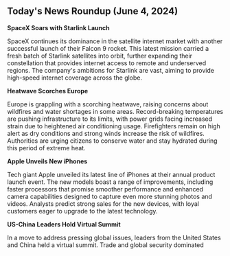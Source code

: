 ## Today's News Roundup (June 4, 2024)

**SpaceX Soars with Starlink Launch**

SpaceX continues its dominance in the satellite internet market with another successful launch of their Falcon 9 rocket. This latest mission carried a fresh batch of Starlink satellites into orbit, further expanding their constellation that provides internet access to remote and underserved regions. The company's ambitions for Starlink are vast, aiming to provide high-speed internet coverage across the globe. 

**Heatwave Scorches Europe**

Europe is grappling with a scorching heatwave, raising concerns about wildfires and water shortages in some areas. Record-breaking temperatures are pushing infrastructure to its limits, with power grids facing increased strain due to heightened air conditioning usage. Firefighters remain on high alert as dry conditions and strong winds increase the risk of wildfires. Authorities are urging citizens to conserve water and stay hydrated during this period of extreme heat.

**Apple Unveils New iPhones**

Tech giant Apple unveiled its latest line of iPhones at their annual product launch event. The new models boast a range of improvements, including faster processors that promise smoother performance and enhanced camera capabilities designed to capture even more stunning photos and videos. Analysts predict strong sales for the new devices, with loyal customers eager to upgrade to the latest technology. 

**US-China Leaders Hold Virtual Summit**

In a move to address pressing global issues, leaders from the United States and China held a virtual summit. Trade and global security dominated
